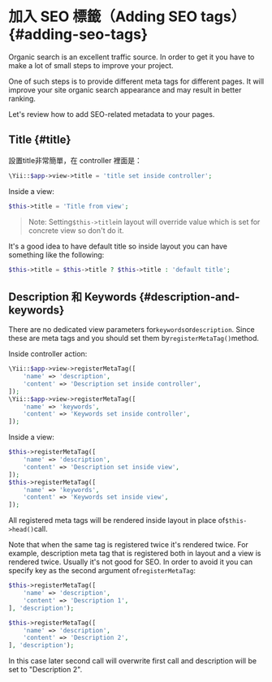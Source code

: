 # 加入 SEO 標籤（Adding SEO tags） {#adding-seo-tags}

Organic search is an excellent traffic source. In order to get it you have to make a lot of small steps to improve your project.

One of such steps is to provide different meta tags for different pages. It will improve your site organic search appearance and may result in better ranking.

Let's review how to add SEO-related metadata to your pages.

## Title {#title}

設置title非常簡單，在 controller 裡面是：

```php
\Yii::$app->view->title = 'title set inside controller';
```

Inside a view:

```php
$this->title = 'Title from view';
```

> Note: Setting`$this->title`in layout will override value which is set for concrete view so don't do it.

It's a good idea to have default title so inside layout you can have something like the following:

```php
$this->title = $this->title ? $this->title : 'default title';
```

## Description 和 Keywords {#description-and-keywords}

There are no dedicated view parameters for`keywords`or`description`. Since these are meta tags and you should set them by`registerMetaTag()`method.

Inside controller action:

```php
\Yii::$app->view->registerMetaTag([
    'name' => 'description',
    'content' => 'Description set inside controller',
]);
\Yii::$app->view->registerMetaTag([
    'name' => 'keywords',
    'content' => 'Keywords set inside controller',
]);

```

Inside a view:

```php
$this->registerMetaTag([
    'name' => 'description',
    'content' => 'Description set inside view',
]);
$this->registerMetaTag([
    'name' => 'keywords',
    'content' => 'Keywords set inside view',
]);
```

All registered meta tags will be rendered inside layout in place of`$this->head()`call.

Note that when the same tag is registered twice it's rendered twice. For example, description meta tag that is registered both in layout and a view is rendered twice. Usually it's not good for SEO. In order to avoid it you can specify key as the second argument of`registerMetaTag`:

```php
$this->registerMetaTag([
    'name' => 'description',
    'content' => 'Description 1',
], 'description');

$this->registerMetaTag([
    'name' => 'description',
    'content' => 'Description 2',
], 'description');

```

In this case later second call will overwrite first call and description will be set to "Description 2".

